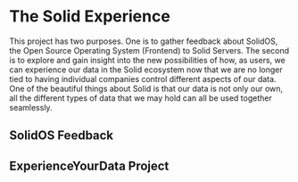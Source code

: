 # The Solid Experience

This project has two purposes. One is to gather feedback about SolidOS, the Open Source Operating System (Frontend) to Solid Servers. The second is to explore and gain insight into the new possibilities of how, as users, we can experience our data in the Solid ecosystem now that we are no longer tied to having individual companies control different aspects of our data. One of the beautiful things about Solid is that our data is not only our own, all the different types of data that we may hold can all be used together seamlessly.

## SolidOS Feedback


## ExperienceYourData Project

